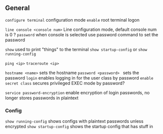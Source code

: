
## General

```configure terminal``` configuration mode
```enable``` root terminal logon

```line console <console num>``` Line configuration mode, default console num is 0 ?
```password``` when console is selected use password command to set the password

```show``` used to print "things" to the terminal 
```show startup-config``` or ```show running-config```

```ping <ip>``` 
```traceroute <ip>```

```hostname <name>``` sets the hostname
```password <password> ``` sets the password
```login``` enables logging in for the user class by password
```enable secret class``` secures privileged EXEC mode by password?

```service password-encryption``` enable encryption of login passwords, no longer stores passwords in plaintext

### Config

```show running-config``` shows configs with plaintext passwords unless encrypted
```show startup-config``` shows the startup config that has stuff in 

